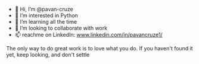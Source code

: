 - 👋 Hi, I’m @pavan-cruze
- 👀 I’m interested in Python
- 🌱 I’m learning all the time
- 💞️ I’m looking to collaborate with work
- 📫 reachme on LinkedIn: www.linkedin.com/in/pavancruze1/

The only way to do great work is to love what you do. If you haven't found it yet, keep looking, and don't settle

